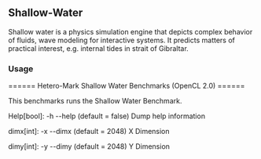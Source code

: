 ## Shallow-Water
Shallow water is a physics simulation engine that depicts complex
 behavior of fluids, wave modeling for interactive systems. It predicts
 matters of practical interest, e.g. internal tides in strait of Gibraltar.

### Usage
====== Hetero-Mark Shallow Water Benchmarks (OpenCL 2.0) ======

This benchmarks runs the Shallow Water Benchmark.

Help[bool]: -h --help (default = false)
  Dump help information

dimx[int]: -x --dimx (default = 2048)
  X Dimension

dimy[int]: -y --dimy (default = 2048)
  Y Dimension
